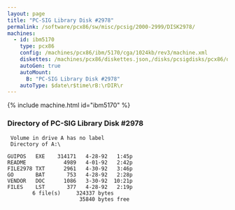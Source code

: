 ```yaml
---
layout: page
title: "PC-SIG Library Disk #2978"
permalink: /software/pcx86/sw/misc/pcsig/2000-2999/DISK2978/
machines:
  - id: ibm5170
    type: pcx86
    config: /machines/pcx86/ibm/5170/cga/1024kb/rev3/machine.xml
    diskettes: /machines/pcx86/diskettes.json,/disks/pcsigdisks/pcx86/diskettes.json
    autoGen: true
    autoMount:
      B: "PC-SIG Library Disk #2978"
    autoType: $date\r$time\rB:\rDIR\r
---
```


{% include machine.html id="ibm5170" %}

### Directory of PC-SIG Library Disk #2978

     Volume in drive A has no label
     Directory of A:\

    GUIPOS   EXE    314171   4-28-92   1:45p
    README            4989   4-01-92   2:42p
    FILE2978 TXT      2961   4-30-92   3:46p
    GO       BAT       753   4-28-92   2:28p
    VENDOR   DOC      1086   3-30-92  10:21p
    FILES    LST       377   4-28-92   2:19p
            6 file(s)     324337 bytes
                           35840 bytes free

